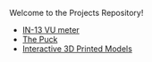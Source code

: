 
Welcome to the Projects Repository!

- [IN-13 VU meter](vumeter.md)
- [The Puck](puck.md)
- [Interactive 3D Printed Models](gnw.md)

